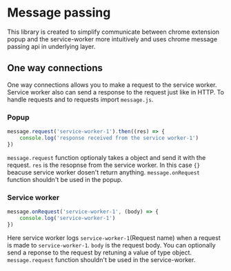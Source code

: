 # Message passing
This library is created to simplify communicate between chrome extension popup and the service-worker more intuitively and uses chrome message passing api in underlying layer.

## One way connections
One way connections allows you to make a request to the service worker. Service worker also can send a response to the request just like in HTTP.
To handle requests and to requests import ``message.js``.

### Popup
``` js
message.request('service-worker-1').then((res) => {
	console.log('response received from the service worker-1')
})
```
``message.request`` function optionaly takes a object and send it with the request.
``res`` is the resopnse from the service worker. In this case ``{}`` beacuse service worker dosen't return anything.
``message.onRequest`` function shouldn't be used in the popup.

### Service worker
```js
message.onRequest('service-worker-1', (body) => {
	console.log('service-worker-1')
})
```
Here service worker logs ``service-worker-1``(Request name) when a request is made to ``service-worker-1``. 
``body`` is the request body. You can optionally send a reponse to the request by retuning a value of type object.
``message.request`` function shouldn't be used in the service-worker.
